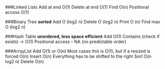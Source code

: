 ###Linked Lists
Add at end O(1)
Delete at end O(1)
Find O(n)
Positional access O(1)

###Binary Tree
**sorted**
Add O (log2 n)
Delete O (log2 n)
Print O (n)
Find max O (log2 n)

###Hash Table
**unordered, less space efficient**
Add O(1)
Contains (check if exists) -> O(1)
Positional access – NA (no predictable order)

###ArrayList
Add O(1) or O(n)       Most cases this is O(1), but if a resized is forced O(n)
Insert O(n)            Everything has to be shifted to the right
Sort O(n log2 n)
Delete O(n)

